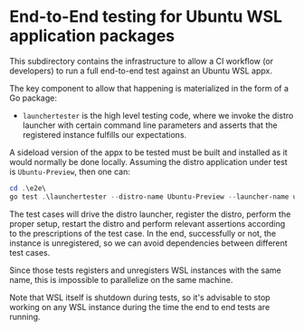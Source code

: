 # End-to-End testing for Ubuntu WSL application packages

This subdirectory contains the infrastructure to allow a CI workflow (or developers) to run a full end-to-end test against an Ubuntu WSL appx.

The key component to allow that happening is materialized in the form of a Go package:

- `launchertester` is the high level testing code, where we invoke the distro launcher with certain command line parameters and asserts that the registered instance fulfills our expectations.

A sideload version of the appx to be tested must be built and installed as it would normally be done locally. Assuming the distro application under test is `Ubuntu-Preview`, then one can:

```powershell
cd .\e2e\
go test .\launchertester --distro-name Ubuntu-Preview --launcher-name ubuntupreview.exe
```

The test cases will drive the distro launcher, register the distro, perform the proper setup, restart the distro and perform relevant assertions according to the prescriptions of the test case. In the end, successfully or not, the instance is unregistered, so we can avoid dependencies between different test cases.

Since those tests registers and unregisters WSL instances with the same name, this is impossible to parallelize on the same machine.

Note that WSL itself is shutdown during tests, so it's advisable to stop working on any WSL instance during the time the end to end tests are running.
